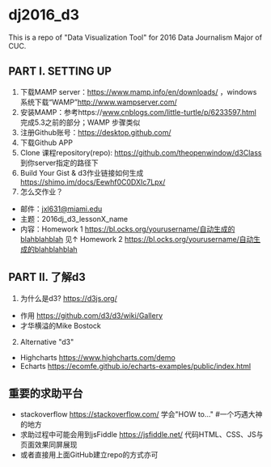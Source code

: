 # dj2016_d3
This is a repo of "Data Visualization Tool" for 2016 Data Journalism Major of  CUC.

## PART I. SETTING UP
1. 下载MAMP server：https://www.mamp.info/en/downloads/ ，windows系统下载“WAMP”http://www.wampserver.com/
2. 安装MAMP：参考https://www.cnblogs.com/little-turtle/p/6233597.html 完成5.3之前的部分；WAMP 步骤类似
3. 注册Github账号：https://desktop.github.com/
4. 下载Github APP
5. Clone 课程repository(repo): https://github.com/theopenwindow/d3Class 到你server指定的路径下
6. Build Your Gist & d3作业链接如何生成 https://shimo.im/docs/Eewhf0C0DXIc7Lpx/
7. 怎么交作业？
* 邮件：jxl631@miami.edu
* 主题：2016dj_d3_lessonX_name
* 内容：Homework 1 https://bl.ocks.org/yourusername/自动生成的blahblahblah 见↑
       Homework 2 https://bl.ocks.org/yourusername/自动生成的blahblahblah

## PART II. 了解d3
1. 为什么是d3? https://d3js.org/
* 作用 https://github.com/d3/d3/wiki/Gallery
* 才华横溢的Mike Bostock
2. Alternative "d3"
* Highcharts https://www.highcharts.com/demo
* Echarts https://ecomfe.github.io/echarts-examples/public/index.html

## 重要的求助平台
* stackoverflow https://stackoverflow.com/ 学会"HOW to..." #一个巧遇大神的地方
* 求助过程中可能会用到jsFiddle https://jsfiddle.net/ 代码HTML、CSS、JS与页面效果同屏展现
* 或者直接用上面GitHub建立repo的方式亦可
